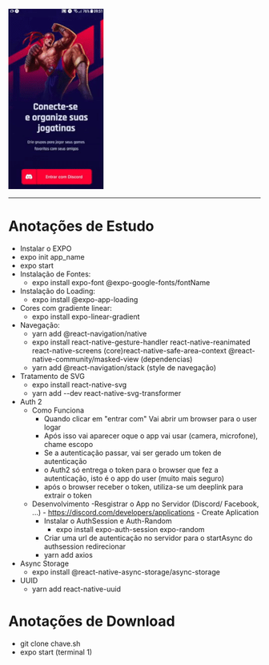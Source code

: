 <img src="gif.gif"><hr>

# Anotações de Estudo

- Instalar o EXPO
- expo init app_name
- expo start
- Instalação de Fontes:
    - expo install expo-font @expo-google-fonts/fontName
- Instalação do Loading:
    - expo install @expo-app-loading
- Cores com gradiente linear:
    - expo install expo-linear-gradient
- Navegação:
    - yarn add @react-navigation/native
    - expo install react-native-gesture-handler react-native-reanimated react-native-screens (core)react-native-safe-area-context @react-native-community/masked-view (dependencias)
    - yarn add @react-navigation/stack (style de navegação)
- Tratamento de SVG
    - expo install react-native-svg
    - yarn add --dev react-native-svg-transformer
- Auth 2
    - Como Funciona
        - Quando clicar em "entrar com" Vai abrir um browser para o user logar
        - Após isso vai aparecer oque o app vai usar (camera, microfone), chame escopo
        - Se a autenticação passar, vai ser gerado um token de autenticação
        - o Auth2 só entrega o token para o browser que fez a autenticação, isto é o app do user (muito mais seguro)
        - após o browser receber o token, utiliza-se um deeplink para extrair o token
    - Desenvolvimento
        -Resgistrar o App no Servidor (Discord/ Facebook, ...)
            - https://discord.com/developers/applications
            - Create Aplication
        - Instalar o AuthSession e Auth-Random
            - expo install expo-auth-session expo-random
        - Criar uma url de autenticação no servidor para o startAsync do authsession redirecionar
        - yarn add axios
- Async Storage
    - expo install @react-native-async-storage/async-storage
- UUID
    - yarn add react-native-uuid
# Anotações de Download

- git clone chave.sh
- expo start (terminal 1)
